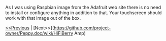 As I was using Raspbian image from the Adafruit web site there is no need to install or configure anything in addition to that. Your touchscreen should work with that image out of the box.

[<<Previous](https://github.com/project-owner/Peppy.doc/wiki/Raspberry) | [Next>>](https://github.com/project-owner/Peppy.doc/wiki/HiFiBerry Amp)